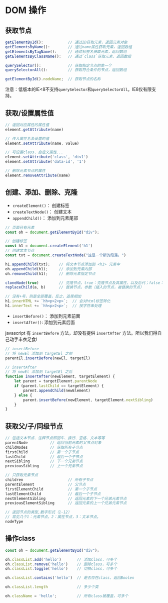 # DOM 操作

## 获取节点



```js
getElementById():           // 通过ID获取元素，返回元素对象
getElementsByName():        // 通过name属性获取元素，返回数组
getElementsByTagName():     // 通过标签名获取元素，返回数组
getElementsByClassName():   // 通过`class`获取元素，返回数组

querySelector():            // 获取指定节点的第一个
querySelectorAll():         // 获取符合条件的节点，返回数组

getElementById().nodeName;  // 获取节点的名称
```
注意：低版本的IE<8不支持`querySelector`和`querySelectorAll`。IE8仅有限支持。


## 获取/设置属性值

```js
// 返回对应属性的属性值
element.getAttribute(name)

// 传入属性名及设置的值
element.setAttribute(name, value)

// 可设置class、自定义属性...
element.setAttribute('class', 'div1')
element.setAttribute('data-id', '1')

// 删除元素节点的属性
element.removeAttribute(name)
```

## 创建、添加、删除、克隆

- `createElement()`： 创建标签
- `createTextNode()`： 创建文本
- `appendChild()`： 添加到元素尾部

```js
// 页面已有元素
const oh = document.getElementById("div");

// 创建标签
const h1 = document.createElement('h1')
// 创建文本节点
const txt = document.createTextNode("这是一个新的段落。")

h1.appendChild(txt);    // 将文本节点添加到 <h1> 元素中
oh.appendChild(h1);     // 添加到元素内部
oh.removeChild(h1);     // 删除元素指定节点

cloneNode(true)         // 克隆节点，true：克隆节点及其属性，以及后代；false：克隆节点本身
replaceChild(a, b)      // 替换节点，参数（插入的节点，被替换的节点）

// 没有+号，则是全部覆盖，反之，追尾相加
h1.innerHTML += `hh<p>2<p>`;  // 会对html标签转化
h1.innerText += `hh<p>2<p>`;  // 按字符串处理
```

- `insertBefore()`： 添加到元素前面
- `insertAfter()`: 添加到元素后面

javascript 有 `insertBefore` 方法，却没有提供 `insertAfter` 方法。所以我们得自己动手丰衣足食!

```js
// insertBefore
// 将 newEl 添加到 targetEl 之前
parentEl.insertBefore(newEl, targetEl)

// insertAfter
// 将 newEl 添加到 targetEl 之后
function insertAfter(newElement, targetElement) {
    let parent = targetElement.parentNode
    if (parent.lastChild == targetElement) {
        parent.appendChild(newElement)
    } else {
        parent.insertBefore(newElement, targetElement.nextSibling)
    }
}
```

## 获取父/子/同级节点

```js
// 包括文本节点、注释节点即回车、换行、空格、文本等等
parentNode          // 返回当前元素的父节点对象
childNodes          // 获取所有子节点
firstChild          // 第一个子节点
lastChild           // 最后一个子节点
nextSibling         // 下一个兄弟节点
previousSibling     // 上一个兄弟节点

// 只获取元素节点
children                    // 所有子节点
parentElement               // 父节点
firstElementChild           // 第一个子节点
lastElementChild            // 最后一个子节点
nextElementSibling          // 返回元素的下一个兄弟元素节点
previousElementSibling      // 返回元素的上一个兄弟元素节点

// 返回节点的类型,数字形式（1-12）
// 常见几个1：元素节点，2：属性节点，3：文本节点。
nodeType
```


## 操作class

```js
const oh = document.getElementById("div");

oh.classList.add('hello')       // 添加class，可多个
oh.classList.remove('hello')    // 删除class，可多个
oh.classList.toggle('hello')    // 切换class，可多个

oh.classList.contains('hello')  // 是否存在class，返回Boolen

oh.classList.length             // 多少个类

oh.className = 'hello';         // 所有class被覆盖，可多个
```

